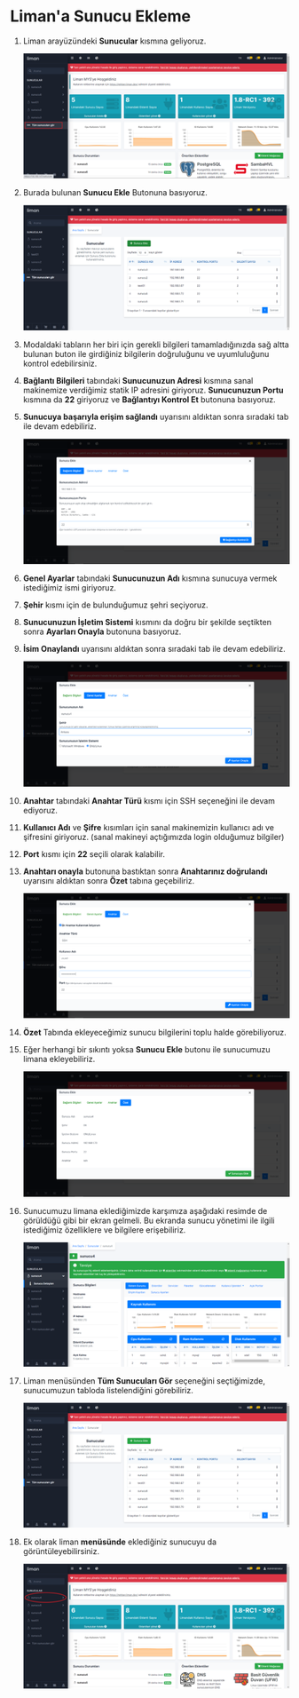 # Liman'a Sunucu Ekleme

1. Liman arayüzündeki **Sunucular** kısmına geliyoruz.

   <img src="/assets/Sunucu_Ekle_1.png">

   

2. Burada bulunan **Sunucu Ekle** Butonuna basıyoruz.

   <img src="/assets/Sunucu_Ekle_2.png">

   

3. Modaldaki tabların her biri için gerekli bilgileri tamamladığınızda sağ altta bulunan buton ile girdiğiniz bilgilerin doğruluğunu ve uyumluluğunu kontrol edebilirsiniz.

4. **Bağlantı Bilgileri** tabındaki **Sunucunuzun Adresi** kısmına sanal makinemize verdiğimiz statik IP adresini giriyoruz. **Sunucunuzun Portu** kısmına da **22** giriyoruz ve **Bağlantıyı Kontrol Et** butonuna basıyoruz. 

5. **Sunucuya başarıyla erişim sağlandı** uyarısını aldıktan sonra sıradaki tab ile devam edebiliriz.

   <img src="/assets/Sunucu_Ekle_3.png">

   

6. **Genel Ayarlar** tabındaki **Sunucunuzun Adı** kısmına sunucuya vermek istediğimiz ismi giriyoruz.

7. **Şehir** kısmı için de bulunduğumuz şehri seçiyoruz.

8. **Sunucunuzun İşletim Sistemi** kısmını da doğru bir şekilde seçtikten sonra **Ayarları Onayla** butonuna basıyoruz.

9. **İsim Onaylandı** uyarısını aldıktan sonra sıradaki tab ile devam edebiliriz.

   <img src="/assets/Sunucu_Ekle_4.png">

   

10. **Anahtar** tabındaki **Anahtar Türü** kısmı için SSH seçeneğini ile devam ediyoruz.

11. **Kullanıcı Adı** ve **Şifre** kısımları için sanal makinemizin kullanıcı adı ve şifresini giriyoruz. (sanal makineyi açtığımızda login olduğumuz bilgiler)

12. **Port** kısmı için **22** seçili olarak kalabilir.

13. **Anahtarı onayla** butonuna bastıktan sonra **Anahtarınız doğrulandı** uyarısını aldıktan sonra **Özet** tabına geçebiliriz.

    <img src="/assets/Sunucu_Ekle_5.png">

    

14. **Özet** Tabında ekleyeceğimiz sunucu bilgilerini toplu halde görebiliyoruz.

15. Eğer herhangi bir sıkıntı yoksa **Sunucu Ekle** butonu ile sunucumuzu limana ekleyebiliriz.

    <img src="/assets/Sunucu_Ekle_6.png">

    

16. Sunucumuzu limana eklediğimizde karşımıza aşağıdaki resimde de görüldüğü gibi bir ekran gelmeli. Bu ekranda sunucu yönetimi ile ilgili istediğimiz özelliklere ve bilgilere erişebiliriz.

    <img src="/assets/Sunucu_Ekle_7.png">

    

17. Liman menüsünden **Tüm Sunucuları Gör** seçeneğini seçtiğimizde, sunucumuzun tabloda listelendiğini görebiliriz.

    <img src="/assets/Sunucu_Ekle_8.png">

    

18. Ek olarak liman **menüsünde** eklediğiniz sunucuyu da görüntüleyebilirsiniz.

    <img src="/assets/Sunucu_Ekle_9.png">

    